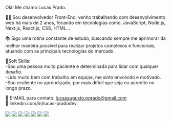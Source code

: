 Olá! Me chamo Lucas Prado.

👨‍💼 Sou desenvolvedor Front-End, venho trabalhando com desenvolvimento web há mais de 2 anos, focando em tecnologias como, JavaScript, Node.js, Next.js, React.js, CSS, HTML...

📚 Sigo uma rotina constante de estudo, buscando sempre me aprimorar da melhor maneira possível
para realizar projetos complexos e funcionais, atuando com as principais tecnologias do mercado.

💫Soft Skills:
<br>
-Sou uma pessoa muito paciente e determinada para lidar com qualquer desafio.
<br>
-Lido muito bem com trabalho em equipe, me sinto envolvido e motivado.
<br>
-Sou resiliente no aprendizado, por mais difícil que seja eu acredito no longo prazo.



📧 E-MAIL para contato: lucasaugusto.pprado@gmail.com
<br>
📎 linkedin.com/in/lucas-pradodev
<br>
<br>
<img src='https://img.shields.io/badge/JavaScript-F7DF1E?style=for-the-badge&logo=javascript&logoColor=black'/>
<img src='https://img.shields.io/badge/Node.js-43853D?style=for-the-badge&logo=node.js&logoColor=white'/>
<img src='https://img.shields.io/badge/TypeScript-007ACC?style=for-the-badge&logo=typescript&logoColor=white'/>
<img src='https://img.shields.io/badge/HTML5-E34F26?style=for-the-badge&logo=html5&logoColor=white'/>
<img src='https://img.shields.io/badge/CSS3-1572B6?style=for-the-badge&logo=css3&logoColor=white'/>
<img src='https://img.shields.io/badge/React-20232A?style=for-the-badge&logo=react&logoColor=61DAFB'/>
<img src='https://img.shields.io/badge/React_Native-20232A?style=for-the-badge&logo=react&logoColor=61DAFB'/>




